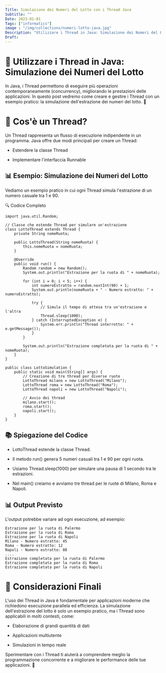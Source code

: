 ```yaml
---
Title: Simulazione dei Numeri del Lotto con i Thread Java
Subtitle: ""
Date: 2023-01-01
Tags: ["informatics"]
image : "/img/collections/numeri-lotto-java.jpg"
Description: "Utilizzare i Thread in Java: Simulazione dei Numeri del Lotto"
Draft: 
---
```


# 🚀 Utilizzare i Thread in Java: Simulazione dei Numeri del Lotto

In Java, i Thread permettono di eseguire più operazioni contemporaneamente (concurrency), migliorando le prestazioni delle applicazioni. In questo post vedremo come creare e gestire i Thread con un esempio pratico: la simulazione dell'estrazione dei numeri del lotto. 🎱

# 📌 Cos'è un Thread?

Un Thread rappresenta un flusso di esecuzione indipendente in un programma. Java offre due modi principali per creare un Thread:

- Estendere la classe Thread

- Implementare l'interfaccia Runnable


## 📊 Esempio: Simulazione dei Numeri del Lotto

Vediamo un esempio pratico in cui ogni Thread simula l'estrazione di un numero casuale tra 1 e 90.

🔍 Codice Completo


```
import java.util.Random;

// Classe che estende Thread per simulare un'estrazione
class LottoThread extends Thread {
    private String nomeRuota;

    public LottoThread(String nomeRuota) {
        this.nomeRuota = nomeRuota;
    }

    @Override
    public void run() {
        Random random = new Random();
        System.out.println("Estrazione per la ruota di " + nomeRuota);

        for (int i = 0; i < 5; i++) {
            int numeroEstratto = random.nextInt(90) + 1;
            System.out.println(nomeRuota + " - Numero estratto: " + numeroEstratto);

            try {
                // Simula il tempo di attesa tra un'estrazione e l'altra
                Thread.sleep(1000);
            } catch (InterruptedException e) {
                System.err.println("Thread interrotto: " + e.getMessage());
            }
        }

        System.out.println("Estrazione completata per la ruota di " + nomeRuota);
    }
}

public class LottoSimulation {
    public static void main(String[] args) {
        // Creazione di tre thread per diverse ruote
        LottoThread milano = new LottoThread("Milano");
        LottoThread roma = new LottoThread("Roma");
        LottoThread napoli = new LottoThread("Napoli");

        // Avvio dei thread
        milano.start();
        roma.start();
        napoli.start();
    }
}

```


## 📚 Spiegazione del Codice

- LottoThread estende la classe Thread.

- Il metodo run() genera 5 numeri casuali tra 1 e 90 per ogni ruota.

- Usiamo Thread.sleep(1000) per simulare una pausa di 1 secondo tra le estrazioni.

- Nel main() creiamo e avviamo tre thread per le ruote di Milano, Roma e Napoli.

## 📊 Output Previsto

L'output potrebbe variare ad ogni esecuzione, ad esempio:


```
Estrazione per la ruota di Palermo
Estrazione per la ruota di Roma
Estrazione per la ruota di Napoli
Milano - Numero estratto: 45
Roma - Numero estratto: 12
Napoli - Numero estratto: 88
....
Estrazione completata per la ruota di Palermo
Estrazione completata per la ruota di Roma
Estrazione completata per la ruota di Napoli

```


# 📌 Considerazioni Finali

L'uso dei Thread in Java è fondamentale per applicazioni moderne che richiedono esecuzione parallela ed efficienza. La simulazione dell'estrazione del lotto è solo un esempio pratico, ma i Thread sono applicabili in molti contesti, come:

- Elaborazione di grandi quantità di dati

- Applicazioni multiutente

- Simulazioni in tempo reale

Sperimentare con i Thread ti aiuterà a comprendere meglio la programmazione concorrente e a migliorare le performance delle tue applicazioni. 🚀